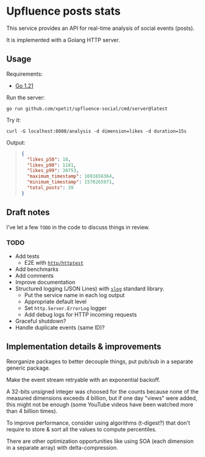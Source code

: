 # Upfluence posts stats

This service provides an API for real-time analysis of social events (posts).

It is implemented with a Golang HTTP server.

## Usage

Requirements:

- [Go 1.21](https://golang.org/dl/)

Run the server:

```
go run github.com/xpetit/upfluence-social/cmd/server@latest
```

Try it:

```
curl -G localhost:8080/analysis -d dimension=likes -d duration=15s
```

Output:

> ```json
> {
>   "likes_p50": 18,
>   "likes_p90": 1181,
>   "likes_p99": 30753,
>   "maximum_timestamp": 1691656364,
>   "minimum_timestamp": 1570265971,
>   "total_posts": 39
> }
> ```

## Draft notes

I've let a few `TODO` in the code to discuss things in review.

### TODO

- Add tests
  - E2E with [`http/httptest`](https://pkg.go.dev/net/http/httptest)
- Add benchmarks
- Add comments
- Improve documentation
- Structured logging (JSON Lines) with [`slog`](https://pkg.go.dev/log/slog) standard library.
  - Put the service name in each log output
  - Appropriate default level
  - Set `http.Server.ErrorLog` logger
  - Add debug logs for HTTP incoming requests
- Graceful shutdown?
- Handle duplicate events (same ID)?

## Implementation details & improvements

Reorganize packages to better decouple things, put pub/sub in a separate generic package.

Make the event stream retryable with an exponential backoff.

A 32-bits unsigned integer was choosed for the counts because none of the measured dimensions exceeds 4 billion, but if one day "views" were added, this might not be enough (some YouTube videos have been watched more than 4 billion times).

To improve performance, consider using algorithms (t-digest?) that don't require to store & sort all the values to compute percentiles.

There are other optimization opportunities like using SOA (each dimension in a separate array) with delta-compression.
